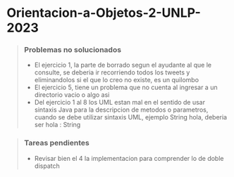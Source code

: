 # Orientacion-a-Objetos-2-UNLP-2023

> ### Problemas no solucionados
>
> - El ejercicio 1, la parte de borrado segun el ayudante al que le consulte, se deberia ir recorriendo todos los tweets y eliminandolos si el que lo creo no existe, es un quilombo
> - El ejercicio 5, tiene un problema que no cuenta al ingresar a un directorio vacio o algo asi
> - Del ejercicio 1 al 8 los UML estan mal en el sentido de usar sintaxis Java para la descripcion de metodos o parametros, cuando se debe utilizar sintaxis UML, ejemplo String hola, deberia ser hola : String

> ### Tareas pendientes
>
> - Revisar bien el 4 la implementacion para comprender lo de doble dispatch